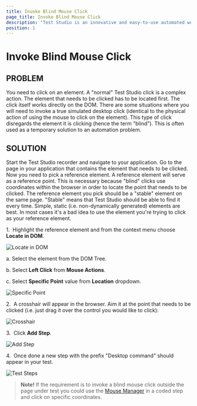 ```yaml
---
title: Invoke Blind Mouse Click
page_title: Invoke Blind Mouse Click
description: "Test Studio is an innovative and easy-to-use automated web, WPF and load testing solution. Test Studio tests support essential technologies like ASP.NET AJAX, Silverlight, PHP and MVC. HTML5, Testing framework, functional testing, performance testing, load testing, exploratory testing, manual testing."
position: 1
---
```

# Invoke Blind Mouse Click

## PROBLEM

You need to click on an element. A "normal" Test Studio click is a complex action. The element that needs to be clicked has to be located first. The click itself works directly on the DOM. There are some situations where you will need to invoke a true simulated desktop click (identical to the physical action of using the mouse to click on the element). This type of click disregards the element it is clicking (hence the term "blind"). This is often used as a temporary solution to an automation problem. 

## SOLUTION

Start the Test Studio recorder and navigate to your application. Go to the page in your application that contains the element that needs to be clicked. Now you need to pick a reference element. A reference element will serve as a reference point. This is necessary because "blind" clicks use coordinates within the browser in order to locate the point that needs to be clicked. The reference element you pick should be a "stable" element on the same page. "Stable" means that Test Studio should be able to find it every time. Simple, static (i.e. non-dynamically generated) elements are best. In most cases it's a bad idea to use the element you're trying to click as your reference element. 

1.&nbsp; Highlight the reference element and from the context menu choose **Locate in DOM**.

![Locate in DOM][1]

a. Select the element from the DOM Tree.

b. Select **Left Click** from **Mouse Actions**.

c. Select **Specific Point** value from **Location** dropdown. 

![Specific Point][2]

2.&nbsp; A crosshair will appear in the browser. Aim it at the point that needs to be clicked (i.e. just drag it over the control you would like to click):

![Crosshair][3]

3.&nbsp; Click **Add Step**.

![Add Step][4]

4.&nbsp; Once done a new step with the prefix "Desktop command" should appear in your test.

![Test Steps][5]

> __Note!__ If the requirement is to invoke a blind mouse click outside the page under test you could use the <a href="/testing-framework/write-tests-in-code/intermediate-topics-wtc/mouse-manager" target="_blank">Mouse Manager</a> in a coded step and click on specific coordinates. 


[1]: /img/troubleshooting-guide/test-execution-problems-tg/invoke-blind-mouse-click/fig1.png
[2]: /img/troubleshooting-guide/test-execution-problems-tg/invoke-blind-mouse-click/fig2.png
[3]: /img/troubleshooting-guide/test-execution-problems-tg/invoke-blind-mouse-click/fig3.png
[4]: /img/troubleshooting-guide/test-execution-problems-tg/invoke-blind-mouse-click/fig4.png
[5]: /img/troubleshooting-guide/test-execution-problems-tg/invoke-blind-mouse-click/fig5.png

